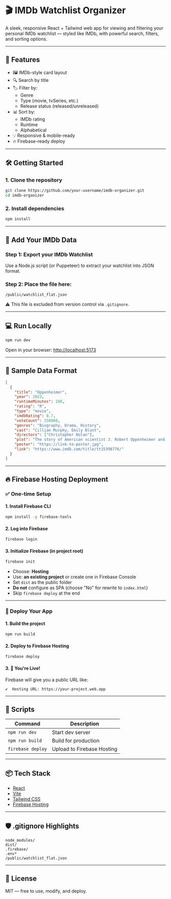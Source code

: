 # 🎬 IMDb Watchlist Organizer

A sleek, responsive React + Tailwind web app for viewing and filtering your personal IMDb watchlist — styled like IMDb, with powerful search, filters, and sorting options.

---

## 🚀 Features

- 🖼 IMDb-style card layout
- 🔍 Search by title
- 🏷️ Filter by:
  - Genre
  - Type (movie, tvSeries, etc.)
  - Release status (released/unreleased)
- 📊 Sort by:
  - IMDb rating
  - Runtime
  - Alphabetical
- 💡 Responsive & mobile-ready
- 🔥 Firebase-ready deploy

---

## 🛠️ Getting Started

### 1. Clone the repository

```bash
git clone https://github.com/your-username/imdb-organizer.git
cd imdb-organizer
```

### 2. Install dependencies

```bash
npm install
```

---

## 📁 Add Your IMDb Data

### Step 1: Export your IMDb Watchlist
Use a Node.js script (or Puppeteer) to extract your watchlist into JSON format.

### Step 2: Place the file here:

```
/public/watchlist_flat.json
```

⚠️ This file is excluded from version control via `.gitignore`.

---

## 💻 Run Locally

```bash
npm run dev
```

Open in your browser: [http://localhost:5173](http://localhost:5173)

---

## 🧪 Sample Data Format

```json
[
  {
    "title": "Oppenheimer",
    "year": 2023,
    "runtimeMinutes": 180,
    "rating": "R",
    "type": "movie",
    "imdbRating": 8.7,
    "voteCount": 250000,
    "genres": "Biography, Drama, History",
    "cast": "Cillian Murphy, Emily Blunt",
    "directors": ["Christopher Nolan"],
    "plot": "The story of American scientist J. Robert Oppenheimer and his role in the development of the atomic bomb.",
    "poster": "https://link-to-poster.jpg",
    "link": "https://www.imdb.com/title/tt15398776/"
  }
]
```

---

## 🔥 Firebase Hosting Deployment

### ✅ One-time Setup

#### 1. Install Firebase CLI

```bash
npm install -g firebase-tools
```

#### 2. Log into Firebase

```bash
firebase login
```

#### 3. Initialize Firebase (in project root)

```bash
firebase init
```

- Choose: **Hosting**
- Use: **an existing project** or create one in Firebase Console
- Set `dist` as the public folder
- **Do not** configure as SPA (choose "No" for rewrite to `index.html`)
- Skip `firebase deploy` at the end

---

### 🚀 Deploy Your App

#### 1. Build the project

```bash
npm run build
```

#### 2. Deploy to Firebase Hosting

```bash
firebase deploy
```

#### 3. 🎉 You're Live!

Firebase will give you a public URL like:

```
✔  Hosting URL: https://your-project.web.app
```

---

## 🧰 Scripts

| Command            | Description                |
|--------------------|----------------------------|
| `npm run dev`      | Start dev server           |
| `npm run build`    | Build for production       |
| `firebase deploy`  | Upload to Firebase Hosting |

---

## 📦 Tech Stack

- [React](https://react.dev/)
- [Vite](https://vitejs.dev/)
- [Tailwind CSS](https://tailwindcss.com/)
- [Firebase Hosting](https://firebase.google.com/)

---

## 🛡 .gitignore Highlights

```gitignore
node_modules/
dist/
.firebase/
.env*
/public/watchlist_flat.json
```

---

## 📄 License

MIT — free to use, modify, and deploy.